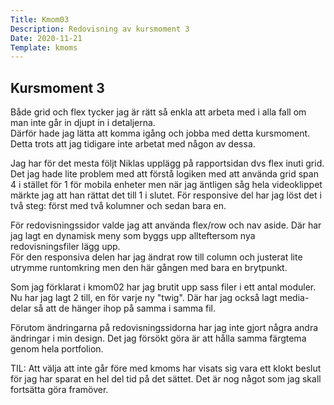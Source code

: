 ```yaml
---
Title: Kmom03
Description: Redovisning av kursmoment 3
Date: 2020-11-21
Template: kmoms
---
```


## Kursmoment 3

Både grid och flex tycker jag är rätt så enkla att arbeta med i alla fall om man inte går in djupt in i detaljerna.  
Därför hade jag lätta att komma igång och jobba med detta kursmoment.  
Detta trots att jag tidigare inte arbetat med någon av dessa.

Jag har för det mesta följt Niklas upplägg på rapportsidan dvs flex inuti grid.
Det jag hade lite problem med att förstå logiken med att använda grid span 4 i stället för 1 för mobila enheter men när jag äntligen såg hela videoklippet märkte jag att han rättat det till 1 i slutet.
För responsive del har jag löst det i två steg: först med två kolumner och sedan bara en.

För redovisningssidor valde jag att använda flex/row och nav aside.
Där har jag lagt en dynamisk meny som byggs upp allteftersom nya redovisningsfiler lägg upp.  
För den responsiva delen har jag ändrat row till column och justerat lite utrymme runtomkring men den här gången med bara en brytpunkt.

Som jag förklarat i kmom02 har jag brutit upp sass filer i ett antal moduler.
Nu har jag lagt 2 till, en för varje ny "twig". Där har jag också lagt media-delar så att de hänger ihop på samma i samma fil.

Förutom ändringarna på redovisningssidorna har jag inte gjort några andra ändringar i min design.
Det jag försökt göra är att hålla samma färgtema genom hela portfolion.

TIL: Att välja att inte går före med kmoms har visats sig vara ett klokt beslut för jag har sparat en hel del tid på det sättet. Det är nog något som jag skall fortsätta göra framöver.

